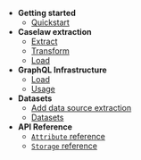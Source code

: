<!-- docs/_sidebar.md -->

* **Getting started**
    * [Quickstart](/?id=quickstart)
* **Caselaw extraction**
    * [Extract](/etl/?id=extract)
    * [Transform](/etl/?id=transform)
    * [Load](/etl/?id=load)
* **GraphQL Infrastructure**
    * [Load](/graphql/?id=load)
    * [Usage](/graphql/?id=usage)
* **Datasets**
    * [Add data source extraction](/setup/?id=extraction)
    * [Datasets](/datasets/)
* **API Reference**
    * [`Attribute` reference](/api/attribute)
    * [`Storage` reference](/api/storage)
    